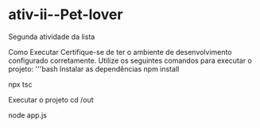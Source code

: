 # ativ-ii--Pet-lover
Segunda atividade da lista

Como Executar
Certifique-se de ter o ambiente de desenvolvimento configurado corretamente. Utilize os seguintes comandos para executar o projeto:
'''bash
Instalar as dependências
npm install

npx tsc

Executar o projeto
cd /out

node app.js

